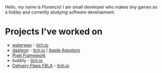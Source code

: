 <link rel="shortcut icon" type="image/x-icon" href="favicon.ico">
<link rel="icon" href="favicon.ico">
<link rel="apple-touch-icon" href="favicon.ico">

Hello, my name is Florencio! I am small developer who makes tiny games as a hobby and currently studying software development.

# Projects I've worked on
* [waterway](https://github.com/razzie-dev/waterway) - [itch.io](https://razzie-dev.itch.io/waterway)
* [dashton](https://github.com/razzie-dev/dashton) - [itch.io](https://razzie-dev.itch.io/dashton) | [Apple Appstore](https://apps.apple.com/us/app/dashton/id1621968919)
* [Pixel Framework](https://github.com/razzie-dev/pixel-framework)
* bubbly - [itch.io](https://razzie-dev.itch.io/bubbly)
* [Delivery Flaps FBLA](https://github.com/razzie-dev/df-fbla) - [itch.io](https://razzie-dev.itch.io/df-fbla)
